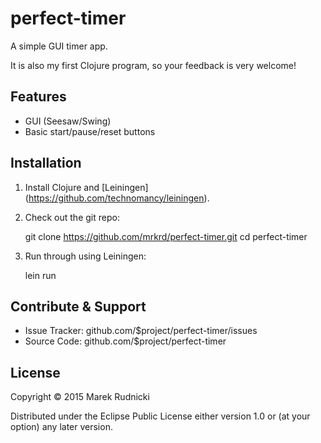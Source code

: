 # perfect-timer

A simple GUI timer app.

It is also my first Clojure program, so your feedback is very welcome!



## Features

- GUI (Seesaw/Swing)
- Basic start/pause/reset buttons



## Installation

1. Install Clojure and [Leiningen] (https://github.com/technomancy/leiningen).

2. Check out the git repo:

    git clone https://github.com/mrkrd/perfect-timer.git
    cd perfect-timer

3. Run through using Leiningen:

    lein run



## Contribute & Support

- Issue Tracker: github.com/$project/perfect-timer/issues
- Source Code: github.com/$project/perfect-timer



## License

Copyright © 2015 Marek Rudnicki

Distributed under the Eclipse Public License either version 1.0 or (at
your option) any later version.
